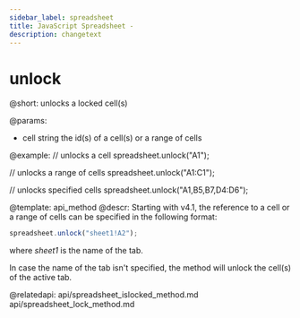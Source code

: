 ```yaml
---
sidebar_label: spreadsheet
title: JavaScript Spreadsheet - 
description: changetext
---
```


unlock
============

@short:
	unlocks a locked cell(s)
    
@params:
- cell		string		the id(s) of a cell(s) or a range of cells


@example:
// unlocks a cell
spreadsheet.unlock("A1");
 
// unlocks a range of cells
spreadsheet.unlock("A1:C1");
 
// unlocks specified cells
spreadsheet.unlock("A1,B5,B7,D4:D6");


@template: api_method
@descr:
Starting with v4.1, the reference to a cell or a range of cells can be specified in the following format:

~~~js
spreadsheet.unlock("sheet1!A2"); 
~~~

where *sheet1* is the name of the tab.

In case the name of the tab isn't specified, the method will unlock the cell(s) of the active tab.

@relatedapi:
api/spreadsheet_islocked_method.md
api/spreadsheet_lock_method.md
